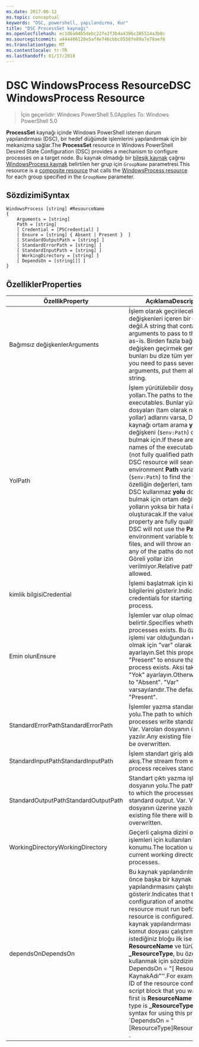 ```yaml
---
ms.date: 2017-06-12
ms.topic: conceptual
keywords: "DSC, powershell, yapılandırma, Kur"
title: "DSC ProcessSet kaynağı"
ms.openlocfilehash: ec1d6a04b5debc22fe2f3b4a4396c385514a3b0c
ms.sourcegitcommit: a444406120e5af4e746cbbc0558fe89a7e78aef6
ms.translationtype: MT
ms.contentlocale: tr-TR
ms.lasthandoff: 01/17/2018
---
```

# <a name="dsc-windowsprocess-resource"></a><span data-ttu-id="2dfe0-103">DSC WindowsProcess Resource</span><span class="sxs-lookup"><span data-stu-id="2dfe0-103">DSC WindowsProcess Resource</span></span>

> <span data-ttu-id="2dfe0-104">İçin geçerlidir: Windows PowerShell 5.0</span><span class="sxs-lookup"><span data-stu-id="2dfe0-104">Applies To: Windows PowerShell 5.0</span></span>

<span data-ttu-id="2dfe0-105">**ProcessSet** kaynağı içinde Windows PowerShell istenen durum yapılandırması (DSC), bir hedef düğümde işlemlerini yapılandırmak için bir mekanizma sağlar.</span><span class="sxs-lookup"><span data-stu-id="2dfe0-105">The **ProcessSet** resource in Windows PowerShell Desired State Configuration (DSC) provides a mechanism to configure processes on a target node.</span></span> <span data-ttu-id="2dfe0-106">Bu kaynak olmadığı bir [bileşik kaynak](authoringResourceComposite.md) çağrısı [WindowsProcess kaynak](windowsProcessResource.md) belirtilen her grup için `GroupName` parametresi.</span><span class="sxs-lookup"><span data-stu-id="2dfe0-106">This resource is a [composite resource](authoringResourceComposite.md) that calls the [WindowsProcess resource](windowsProcessResource.md) for each group specified in the `GroupName` parameter.</span></span>

## <a name="syntax"></a><span data-ttu-id="2dfe0-107">Sözdizimi</span><span class="sxs-lookup"><span data-stu-id="2dfe0-107">Syntax</span></span>

```
WindowsProcess [string] #ResourceName
{
    Arguments = [string]
    Path = [string]
    [ Credential = [PSCredential] ]
    [ Ensure = [string] { Absent | Present }  ]
    [ StandardOutputPath = [string] ]
    [ StandardErrorPath = [string] ]
    [ StandardInputPath = [string] ]   
    [ WorkingDirectory = [string] ]
    [ DependsOn = [string[]] ]
}
```

## <a name="properties"></a><span data-ttu-id="2dfe0-108">Özellikler</span><span class="sxs-lookup"><span data-stu-id="2dfe0-108">Properties</span></span>
|  <span data-ttu-id="2dfe0-109">Özellik</span><span class="sxs-lookup"><span data-stu-id="2dfe0-109">Property</span></span>  |  <span data-ttu-id="2dfe0-110">Açıklama</span><span class="sxs-lookup"><span data-stu-id="2dfe0-110">Description</span></span>   | 
|---|---| 
| <span data-ttu-id="2dfe0-111">Bağımsız değişkenler</span><span class="sxs-lookup"><span data-stu-id="2dfe0-111">Arguments</span></span>| <span data-ttu-id="2dfe0-112">İşlem olarak geçirilecek bağımsız değişkenleri içeren bir dize-değil.</span><span class="sxs-lookup"><span data-stu-id="2dfe0-112">A string that contains arguments to pass to the process as-is.</span></span> <span data-ttu-id="2dfe0-113">Birden fazla bağımsız değişken geçirmek gerekiyorsa, bunları bu dize tüm yerleştirin.</span><span class="sxs-lookup"><span data-stu-id="2dfe0-113">If you need to pass several arguments, put them all in this string.</span></span>| 
| <span data-ttu-id="2dfe0-114">Yol</span><span class="sxs-lookup"><span data-stu-id="2dfe0-114">Path</span></span>| <span data-ttu-id="2dfe0-115">İşlem yürütülebilir dosya yolları.</span><span class="sxs-lookup"><span data-stu-id="2dfe0-115">The paths to the process executables.</span></span> <span data-ttu-id="2dfe0-116">Bunlar yürütülebilir dosyaları (tam olarak nitelenmiş yollar) adlarını varsa, DSC kaynağı ortam arama **yolu** değişkeni (`$env:Path`) dosyaları bulmak için.</span><span class="sxs-lookup"><span data-stu-id="2dfe0-116">If these are the names of the executable files (not fully qualified paths), the DSC resource will search the environment **Path** variable (`$env:Path`) to find the files.</span></span> <span data-ttu-id="2dfe0-117">Bu özelliğin değerleri, tam yol varsa, DSC kullanmaz **yolu** dosyaları bulmak için ortam değişkeni ve yolların yoksa bir hata özel durum oluşturacak.</span><span class="sxs-lookup"><span data-stu-id="2dfe0-117">If the values of this property are fully qualified paths, DSC will not use the **Path** environment variable to find the files, and will throw an error if any of the paths do not exist.</span></span> <span data-ttu-id="2dfe0-118">Göreli yollar izin verilmiyor.</span><span class="sxs-lookup"><span data-stu-id="2dfe0-118">Relative paths are not allowed.</span></span>| 
| <span data-ttu-id="2dfe0-119">kimlik bilgisi</span><span class="sxs-lookup"><span data-stu-id="2dfe0-119">Credential</span></span>| <span data-ttu-id="2dfe0-120">İşlemi başlatmak için kimlik bilgilerini gösterir.</span><span class="sxs-lookup"><span data-stu-id="2dfe0-120">Indicates the credentials for starting the process.</span></span>| 
| <span data-ttu-id="2dfe0-121">Emin olun</span><span class="sxs-lookup"><span data-stu-id="2dfe0-121">Ensure</span></span>| <span data-ttu-id="2dfe0-122">İşlemler var olup olmadığını belirtir.</span><span class="sxs-lookup"><span data-stu-id="2dfe0-122">Specifies whether the processes exists.</span></span> <span data-ttu-id="2dfe0-123">Bu özelliği işlemi var olduğundan emin olmak için "var" olarak ayarlayın.</span><span class="sxs-lookup"><span data-stu-id="2dfe0-123">Set this property to "Present" to ensure that the process exists.</span></span> <span data-ttu-id="2dfe0-124">Aksi takdirde, "Yok" ayarlayın.</span><span class="sxs-lookup"><span data-stu-id="2dfe0-124">Otherwise, set it to "Absent".</span></span> <span data-ttu-id="2dfe0-125">"Var" varsayılandır.</span><span class="sxs-lookup"><span data-stu-id="2dfe0-125">The default is "Present".</span></span>| 
| <span data-ttu-id="2dfe0-126">StandardErrorPath</span><span class="sxs-lookup"><span data-stu-id="2dfe0-126">StandardErrorPath</span></span>| <span data-ttu-id="2dfe0-127">İşlemler yazma standart hatası yolu.</span><span class="sxs-lookup"><span data-stu-id="2dfe0-127">The path to which the processes write standard error.</span></span> <span data-ttu-id="2dfe0-128">Var. Varolan dosyanın üzerine yazılır.</span><span class="sxs-lookup"><span data-stu-id="2dfe0-128">Any existing file there will be overwritten.</span></span>| 
| <span data-ttu-id="2dfe0-129">StandardInputPath</span><span class="sxs-lookup"><span data-stu-id="2dfe0-129">StandardInputPath</span></span>| <span data-ttu-id="2dfe0-130">İşlem standart giriş aldığı akış.</span><span class="sxs-lookup"><span data-stu-id="2dfe0-130">The stream from which the process receives standard input.</span></span>| 
| <span data-ttu-id="2dfe0-131">StandardOutputPath</span><span class="sxs-lookup"><span data-stu-id="2dfe0-131">StandardOutputPath</span></span>| <span data-ttu-id="2dfe0-132">Standart çıktı yazma işlemleri için dosyanın yolu.</span><span class="sxs-lookup"><span data-stu-id="2dfe0-132">The path of the file to which the processes write standard output.</span></span> <span data-ttu-id="2dfe0-133">Var. Varolan dosyanın üzerine yazılır.</span><span class="sxs-lookup"><span data-stu-id="2dfe0-133">Any existing file there will be overwritten.</span></span>| 
| <span data-ttu-id="2dfe0-134">WorkingDirectory</span><span class="sxs-lookup"><span data-stu-id="2dfe0-134">WorkingDirectory</span></span>| <span data-ttu-id="2dfe0-135">Geçerli çalışma dizini olarak işlemleri için kullanılan konumu.</span><span class="sxs-lookup"><span data-stu-id="2dfe0-135">The location used as the current working directory for the processes.</span></span>| 
| <span data-ttu-id="2dfe0-136">dependsOn</span><span class="sxs-lookup"><span data-stu-id="2dfe0-136">DependsOn</span></span> | <span data-ttu-id="2dfe0-137">Bu kaynak yapılandırılmadan önce başka bir kaynak yapılandırmasını çalıştırmalısınız gösterir.</span><span class="sxs-lookup"><span data-stu-id="2dfe0-137">Indicates that the configuration of another resource must run before this resource is configured.</span></span> <span data-ttu-id="2dfe0-138">Örneğin, kaynak yapılandırması Kimliğini komut dosyası çalıştırmak istediğiniz bloğu ilk ise **ResourceName** ve türünü **_ResourceType**, bu özelliği kullanmak için sözdizimi ' DependsOn = "[ ResourceType] KaynakAdı"''.</span><span class="sxs-lookup"><span data-stu-id="2dfe0-138">For example, if the ID of the resource configuration script block that you want to run first is **ResourceName** and its type is **_ResourceType**, the syntax for using this property is \`DependsOn = "[ResourceType]ResourceName"\`\` .</span></span>| 

